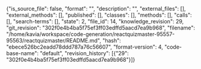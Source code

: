 {"is_source_file": false, "format": "", "description": "", "external_files": [], "external_methods": [], "published": [], "classes": [], "methods": [], "calls": [], "search-terms": [], "state": 2, "file_id": 14, "knowledge_revision": 29, "git_revision": "302f0e4b4ba5f75ef3ff03edffd5aacd7ea9b968", "filename": "/home/kavia/workspace/code-generation/reactquizmaster-95557-95563/reactquizmaster/README.md", "hash": "ebece526bc2eadd78ddd787a76c56607", "format-version": 4, "code-base-name": "default", "revision_history": [{"29": "302f0e4b4ba5f75ef3ff03edffd5aacd7ea9b968"}]}